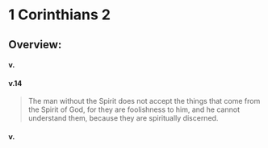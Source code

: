 # 1 Corinthians 2

## Overview:



#### v.
>

#### v.14
>The man without the Spirit does not accept the things that come from the Spirit of God, for they are foolishness to him, and he cannot understand them, because they are spiritually discerned.

#### v.
>

